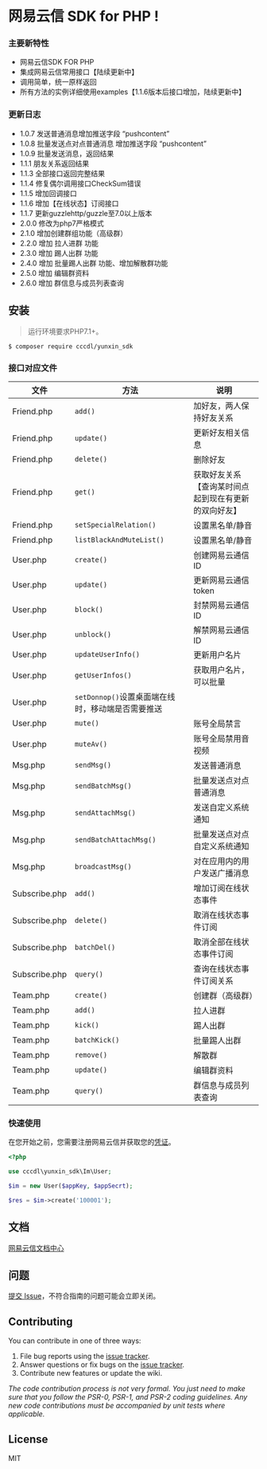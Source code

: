 #  网易云信 SDK for PHP  !

### 主要新特性

* 网易云信SDK FOR PHP
* 集成网易云信常用接口【陆续更新中】
* 调用简单，统一原样返回
* 所有方法的实例详细使用examples【1.1.6版本后接口增加，陆续更新中】

### 更新日志
- 1.0.7 发送普通消息增加推送字段 “pushcontent”
- 1.0.8 批量发送点对点普通消息 增加推送字段 “pushcontent”
- 1.0.9 批量发送消息，返回结果
- 1.1.1 朋友关系返回结果
- 1.1.3 全部接口返回完整结果
- 1.1.4 修复偶尔调用接口CheckSum错误
- 1.1.5 增加回调接口
- 1.1.6 增加【在线状态】订阅接口
- 1.1.7 更新guzzlehttp/guzzle至7.0以上版本
- 2.0.0 修改为php7严格模式
- 2.1.0 增加创建群组功能（高级群）
- 2.2.0 增加 拉人进群 功能
- 2.3.0 增加 踢人出群 功能
- 2.4.0 增加 批量踢人出群 功能、增加解散群功能
- 2.5.0 增加 编辑群资料
- 2.6.0 增加 群信息与成员列表查询

## 安装
> 运行环境要求PHP7.1+。
```shell
$ composer require cccdl/yunxin_sdk
```

### 接口对应文件

| 文件|方法|说明|
|---|---|---|
| Friend.php|`add()`|加好友，两人保持好友关系|
| Friend.php|`update()`|更新好友相关信息|
| Friend.php|`delete()`|删除好友|
| Friend.php|`get()`|获取好友关系【查询某时间点起到现在有更新的双向好友】|
| Friend.php|`setSpecialRelation()`|设置黑名单/静音|
| Friend.php|`listBlackAndMuteList()`|设置黑名单/静音|
| User.php|`create()`|创建网易云通信ID|
| User.php|`update()`|更新网易云通信token|
| User.php|`block()`|封禁网易云通信ID|
| User.php|`unblock()`|解禁网易云通信ID|
| User.php|`updateUserInfo()`|更新用户名片|
| User.php|`getUserInfos()`|获取用户名片，可以批量|
| User.php|`setDonnop()`设置桌面端在线时，移动端是否需要推送|
| User.php|`mute()`|账号全局禁言|
| User.php|`muteAv()`|账号全局禁用音视频|
| Msg.php|`sendMsg()`|发送普通消息|
| Msg.php|`sendBatchMsg()`|批量发送点对点普通消息|
| Msg.php|`sendAttachMsg()`|发送自定义系统通知|
| Msg.php|`sendBatchAttachMsg()`|批量发送点对点自定义系统通知|
| Msg.php|`broadcastMsg()`|对在应用内的用户发送广播消息|
| Subscribe.php|`add()`|增加订阅在线状态事件|
| Subscribe.php|`delete()`|取消在线状态事件订阅|
| Subscribe.php|`batchDel()`|取消全部在线状态事件订阅|
| Subscribe.php|`query()`|查询在线状态事件订阅关系|
| Team.php|`create()`|创建群（高级群）|
| Team.php|`add()`|拉人进群|
| Team.php|`kick()`|踢人出群|
| Team.php|`batchKick()`|批量踢人出群|
| Team.php|`remove()`|解散群|
| Team.php|`update()`|编辑群资料|
| Team.php|`query()`|群信息与成员列表查询|



### 快速使用
在您开始之前，您需要注册网易云信并获取您的[凭证](https://dev.yunxin.163.com)。


```php
<?php

use cccdl\yunxin_sdk\Im\User;

$im = new User($appKey, $appSecrt);

$res = $im->create('100001');
```

## 文档

[网易云信文档中心](https://dev.yunxin.163.com/)

## 问题
[提交 Issue](https://github.com/cccdl/yunxin_sdk/issues)，不符合指南的问题可能会立即关闭。


## Contributing

You can contribute in one of three ways:

1. File bug reports using the [issue tracker](https://github.com/cccdl/yunxin_sdk/issues).
2. Answer questions or fix bugs on the [issue tracker](https://github.com/cccdl/yunxin_sdk/issues).
3. Contribute new features or update the wiki.

_The code contribution process is not very formal. You just need to make sure that you follow the PSR-0, PSR-1, and PSR-2 coding guidelines. Any new code contributions must be accompanied by unit tests where applicable._

## License

MIT
